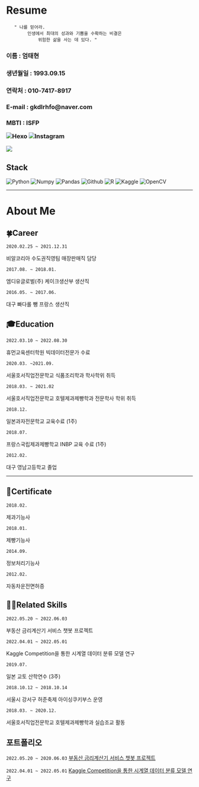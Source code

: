 # Resume

       " 나를 믿어라. 
            인생에서 최대의 성과와 기쁨을 수확하는 비결은
                위험한 삶을 사는 데 있다. "  
    

 <h3>이름 : 엄태현
 <h3>생년월일 : 1993.09.15
 <h3>연락처 : 010-7417-8917
 <h3>E-mail : gkdlrhfo@naver.com
 <h3>MBTI : ISFP  

![Hexo](https://img.shields.io/badge/Hexo-EA4335?logo=Hexo&logoColor=white&link=https://eomtaehyeon.github.io)
![Instagram](https://img.shields.io/badge/Instagram-E4405F?logo=Instagram&logoColor=white&link=https://www.instagram.com/hi__gorae)

![](images/Eom.jpg)


## Stack
![Python](https://img.shields.io/badge/Python-3776AB?logo=Python&logoColor=white)
![Numpy](https://img.shields.io/badge/Numpy-013243?logo=Numpy&logoColor=white)
![Pandas](https://img.shields.io/badge/Pandas-150458?logo=pandas&logoColor=white)
![Github](https://img.shields.io/badge/Github-181717?logo=GitHub&logoColor=white)
![R](https://img.shields.io/badge/R-276DC3?logo=R&logoColor=white)
![Kaggle](https://img.shields.io/badge/Kaggle-20BEFF?logo=Kaggle&logoColor=white)
![OpenCV](https://img.shields.io/badge/OpenCV-5C3EE8?logo=OpenCV&logoColor=white)



--- 

# About Me


## 🍀Career

`2020.02.25 ~ 2021.12.31`

비알코리아 수도권직영팀 매장판매직 담당

`2017.08. ~ 2018.01.`

엠디유글로벌(주) 케이크생산부 생산직 

`2016.05. ~ 2017.06.`

대구 빠다롤 뺑 프랑스 생산직

## 🎓Education

`2022.03.10 ~ 2022.08.30`

휴먼교육센터학원 빅데이터전문가 수료

`2020.03. ~2021.09.`

서울호서직업전문학교 식품조리학과 학사학위 취득

`2018.03. ~ 2021.02`

서울호서직업전문학교 호텔제과제빵학과 전문학사 학위 취득

`2018.12.`

일본과자전문학교 교육수료 (1주)

`2018.07.`

프랑스국립제과제빵학교 INBP 교육 수료 (1주)

`2012.02.`

대구 영남고등학교 졸업

---

## 🧾Certificate

`2018.02.`

제과기능사

`2018.01.`

제빵기능사

`2014.09.`

정보처리기능사

`2012.02.`

자동차운전면허증

## 👩‍🚀**Related Skills**

`2022.05.20 ~ 2022.06.03`

부동산 금리계산기 서비스 챗봇 프로젝트

`2022.04.01 ~ 2022.05.01`

Kaggle Competition을 통한 시계열 데이터 분류 모델 연구

`2019.07.`

일본 교토 산학연수 (3주)

`2018.10.12 ~ 2018.10.14`

서울시 강서구 허준축제 아이싱쿠키부스 운영

`2018.03. ~ 2020.12.`

서울호서직업전문학교 호텔제과제빵학과 실습조교 활동

## 포트폴리오

`2022.05.20 ~ 2020.06.03`
[부동산 금리계산기 서비스 챗봇 프로젝트](ZIPFLIX프로젝트.pdf)

`2022.04.01 ~ 2022.05.01`
[Kaggle Competition을 통한 시계열 데이터 분류 모델 연구](시계열활용사례.pdf)
